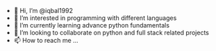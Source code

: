 - 👋 Hi, I’m @iqbal1992
- 👀 I’m interested in programming with different languages
- 🌱 I’m currently learning advance python fundamentals
- 💞️ I’m looking to collaborate on python and full stack related projects
- 📫 How to reach me ...

<!---
iqbal1992/iqbal1992 is a ✨ special ✨ repository because its `README.md` (this file) appears on your GitHub profile.
You can click the Preview link to take a look at your changes.
--->
